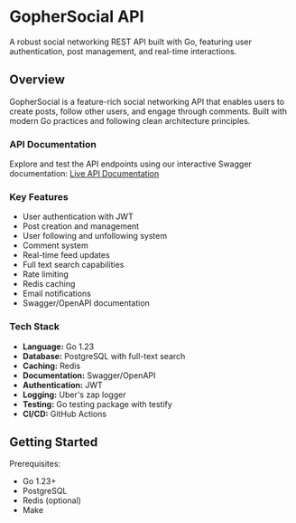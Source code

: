 # GopherSocial API

A robust social networking REST API built with Go, featuring user authentication, post management, and real-time interactions.

## Overview

GopherSocial is a feature-rich social networking API that enables users to create posts, follow other users, and engage through comments. Built with modern Go practices and following clean architecture principles.

### API Documentation

Explore and test the API endpoints using our interactive Swagger documentation:
[Live API Documentation](https://social-network-api-634079758108.us-central1.run.app/v1/swagger/index.html)

### Key Features

- User authentication with JWT
- Post creation and management
- User following and unfollowing system
- Comment system
- Real-time feed updates
- Full text search capabilities
- Rate limiting
- Redis caching
- Email notifications
- Swagger/OpenAPI documentation

### Tech Stack

- **Language:** Go 1.23
- **Database:** PostgreSQL with full-text search
- **Caching:** Redis
- **Documentation:** Swagger/OpenAPI
- **Authentication:** JWT
- **Logging:** Uber's zap logger
- **Testing:** Go testing package with testify
- **CI/CD:** GitHub Actions

## Getting Started

Prerequisites:

- Go 1.23+
- PostgreSQL
- Redis (optional)
- Make
